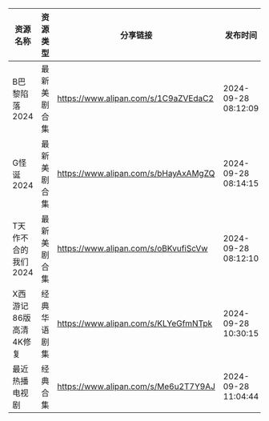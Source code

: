 | 资源名称          | 资源类型   | 分享链接                                 | 发布时间                |
| ------------- | ------ | ------------------------------------ | ------------------- |
| B巴黎陷落2024     | 最新美剧合集 | https://www.alipan.com/s/1C9aZVEdaC2 | 2024-09-28 08:12:09 |
| G怪诞2024       | 最新美剧合集 | https://www.alipan.com/s/bHayAxAMgZQ | 2024-09-28 08:14:15 |
| T天作不合的我们2024  | 最新美剧合集 | https://www.alipan.com/s/oBKvufiScVw | 2024-09-28 08:12:10 |
| X西游记86版高清4K修复 | 经典华语剧集 | https://www.alipan.com/s/KLYeGfmNTpk | 2024-09-28 10:30:15 |
| 最近热播电视剧       | 经典合集   | https://www.alipan.com/s/Me6u2T7Y9AJ | 2024-09-28 11:04:44 |
